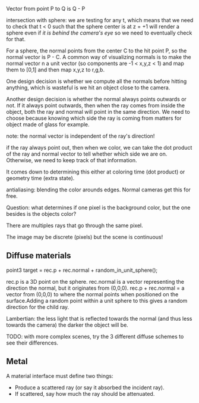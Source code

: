 Vector from point P to Q is Q - P

intersection with sphere: we are testing for any t, which means that we
need to check that t < 0 such that the sphere center is at z = +1 will
render a sphere even if *it is behind the camera's eye* so we
need to eventually check for that.

For a sphere, the normal points from the center C to the hit point P, so the normal vector is P - C. A common way of visualizing normals is to make the normal vector n a unit vector (so components are -1 < x,y,z < 1) and map them to [0,1] and then map x,y,z to r,g,b.

One design decision is whether we compute all the normals before hitting anything, which is wasteful is we hit an object close to the camera.

Another design decision is whether the normal always points outwards or not. If it always point outwards, then when the ray comes from inside the object, both the ray and normal will point in the same direction. We need to choose because knowing which side the ray is coming from matters for object made of glass for example.

note: the normal vector is independent of the ray's direction!

if the ray always point out, then when we color, we can take the dot product of the ray and normal vector to tell whether which side we are on. Otherwise, we need to keep track of that information.

It comes down to determining this either at coloring time (dot product) or geometry time (extra state).

antialiasing: blending the color arounds edges. Normal cameras get this for free.

Question: what determines if one pixel is the background color, but the one besides is the objects color?

There are multiples rays that go through the same pixel.

The image may be discrete (pixels) but the scene is continuous!

Diffuse materials
-----------------

point3 target = rec.p + rec.normal + random_in_unit_sphere();

rec.p is a 3D point on the sphere. rec.normal is a vector representing the direction the normal, but it originates from (0,0,0). rec.p + rec.normal = a vector from (0,0,0) to where the normal points when positioned on the surface.Adding a random point within a unit sphere to this gives a random direction for the child ray.

Lambertian: the less light that is reflected towards the normal (and thus less towards the camera) the darker the object will be.

TODO: with more complex scenes, try the 3 different diffuse schemes to see their differences.

Metal
-----

A material interface must define two things:

- Produce a scattered ray (or say it absorbed the incident ray).
- If scattered, say how much the ray should be attenuated.


